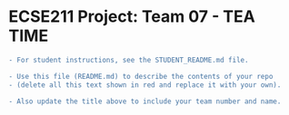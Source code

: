 # ECSE211 Project: Team 07 - TEA TIME

```diff
- For student instructions, see the STUDENT_README.md file.

- Use this file (README.md) to describe the contents of your repo
- (delete all this text shown in red and replace it with your own).

- Also update the title above to include your team number and name.
```
